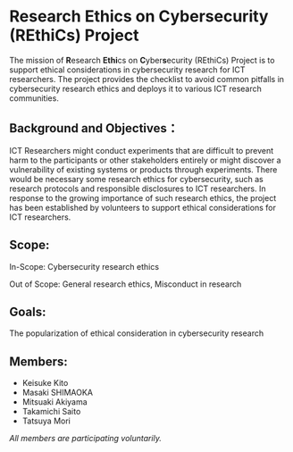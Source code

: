 # <strong>R</strong>esearch <strong>Ethi</strong>cs on <strong>C</strong>yber<strong>s</strong>ecurity (REthiCs) Project

The mission of <strong>R</strong>esearch <strong>Ethi</strong>cs on <strong>C</strong>yber<strong>s</strong>ecurity (REthiCs) Project is to support ethical considerations in cybersecurity research for ICT researchers.
The project provides the checklist to avoid common pitfalls in cybersecurity research ethics and deploys it to various ICT research communities.

## Background and Objectives：

ICT Researchers might conduct experiments that are difficult to prevent harm to the participants or other stakeholders entirely or might discover a vulnerability of existing systems or products through experiments.
There would be necessary some research ethics for cybersecurity, such as research protocols and responsible disclosures to ICT researchers.
In response to the growing importance of such research ethics, the project has been established by volunteers to support ethical considerations for ICT researchers.

## Scope:

In-Scope: Cybersecurity research ethics

Out of Scope: General research ethics, Misconduct in research

## Goals:

The popularization of ethical consideration in cybersecurity research

## Members:
- Keisuke Kito
- Masaki SHIMAOKA
- Mitsuaki Akiyama
- Takamichi Saito
- Tatsuya Mori

_All members are participating voluntarily._
